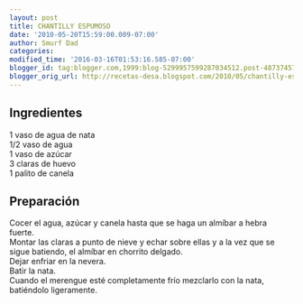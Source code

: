```yaml
---
layout: post
title: CHANTILLY ESPUMOSO
date: '2010-05-20T15:59:00.009-07:00'
author: Smurf Dad
categories: 
modified_time: '2016-03-16T01:53:16.585-07:00'
blogger_id: tag:blogger.com,1999:blog-5299957599287034512.post-4873745719778968034
blogger_orig_url: http://recetas-desa.blogspot.com/2010/05/chantilly-espumoso.html
---
```


<h2>Ingredientes</h2><p>1 vaso de agua de nata<br/>1/2 vaso de agua<br/>1 vaso de az&uacute;car<br/>3 claras de huevo<br/>1 palito de canela</p><h2>Preparaci&oacute;n</h2><p>Cocer el agua, az&uacute;car y canela hasta que se haga un alm&iacute;bar a hebra fuerte.<br/>Montar las claras a punto de nieve y echar sobre ellas y a la vez que se sigue batiendo, el alm&iacute;bar en chorrito delgado.<br/>Dejar enfriar en la nevera.<br/>Batir la nata.<br/>Cuando el merengue est&eacute; completamente fr&iacute;o mezclarlo con la nata, bati&eacute;ndolo ligeramente.</p>